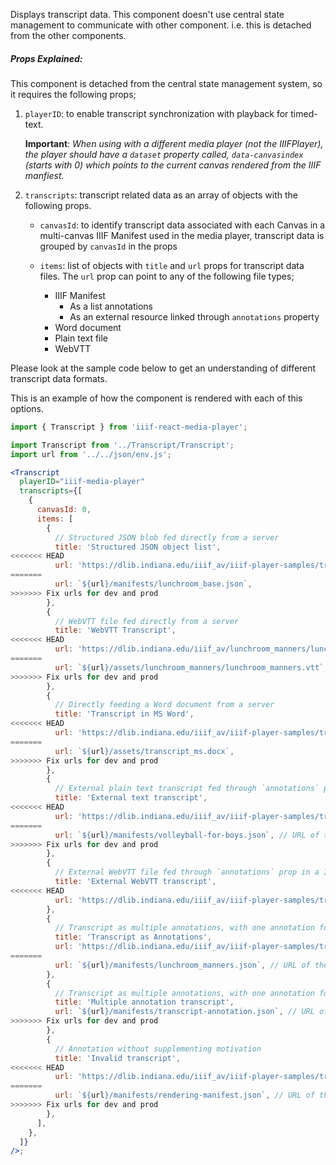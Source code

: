 Displays transcript data. This component doesn't use central state management to communicate with other component. i.e. this is detached from the other components.

##### Props Explained:

This component is detached from the central state management system, so it requires the following
props;

1. `playerID`: to enable transcript synchronization with playback for timed-text.

   **Important**: _When using with a different media player (not the IIIFPlayer), the player should have a `dataset` property called, `data-canvasindex` (starts with 0) which points to the current canvas rendered from the IIIF manfiest._

2. `transcripts`: transcript related data as an array of objects with the following props.

   - `canvasId`: to identify transcript data associated with each Canvas in a multi-canvas IIIF Manifest used in the media player, transcript data is grouped by `canvasId` in the props
   - `items`: list of objects with `title` and `url` props for transcript data files. The `url` prop can point to any of the following file types;

     - IIIF Manifest
       - As a list annotations
       - As an external resource linked through `annotations` property
     - Word document
     - Plain text file
     - WebVTT

Please look at the sample code below to get an understanding of different transcript data formats.

This is an example of how the component is rendered with each of this options.

```js static
import { Transcript } from 'iiif-react-media-player';
```

```jsx inside Markdown
import Transcript from '../Transcript/Transcript';
import url from '../../json/env.js';

<Transcript
  playerID="iiif-media-player"
  transcripts={[
    {
      canvasId: 0,
      items: [
        {
          // Structured JSON blob fed directly from a server
          title: 'Structured JSON object list',
<<<<<<< HEAD
          url: 'https://dlib.indiana.edu/iiif_av/iiif-player-samples/transcripts/lunchroom_base.json',
=======
          url: `${url}/manifests/lunchroom_base.json`,
>>>>>>> Fix urls for dev and prod
        },
        {
          // WebVTT file fed directly from a server
          title: 'WebVTT Transcript',
<<<<<<< HEAD
          url: 'https://dlib.indiana.edu/iiif_av/lunchroom_manners/lunchroom_manners.vtt',
=======
          url: `${url}/assets/lunchroom_manners/lunchroom_manners.vtt`,
>>>>>>> Fix urls for dev and prod
        },
        {
          // Directly feeding a Word document from a server
          title: 'Transcript in MS Word',
<<<<<<< HEAD
          url: 'https://dlib.indiana.edu/iiif_av/iiif-player-samples/transcripts/transcript_ms.docx',
=======
          url: `${url}/assets/transcript_ms.docx`,
>>>>>>> Fix urls for dev and prod
        },
        {
          // External plain text transcript fed through `annotations` prop in a IIIF manifest
          title: 'External text transcript',
<<<<<<< HEAD
          url: 'https://dlib.indiana.edu/iiif_av/iiif-player-samples/transcripts/transcript-manifest.json', // URL of the manifest
=======
          url: `${url}/manifests/volleyball-for-boys.json`, // URL of the manifest
>>>>>>> Fix urls for dev and prod
        },
        {
          // External WebVTT file fed through `annotations` prop in a IIIF manifest
          title: 'External WebVTT transcript',
<<<<<<< HEAD
          url: 'https://dlib.indiana.edu/iiif_av/iiif-player-samples/transcripts/transcript-canvas.json', // URL of the manifest
        },
        {
          // Transcript as multiple annotations, with one annotation for each transcript fragment
          title: 'Transcript as Annotations',
          url: 'https://dlib.indiana.edu/iiif_av/iiif-player-samples/transcripts/transcript-annotation.json', // URL of the manifest
=======
          url: `${url}/manifests/lunchroom_manners.json`, // URL of the manifest
        },
        {
          // Transcript as multiple annotations, with one annotation for each transcript fragment
          title: 'Multiple annotation transcript',
          url: `${url}/manifests/transcript-annotation.json`, // URL of the manifest
>>>>>>> Fix urls for dev and prod
        },
        {
          // Annotation without supplementing motivation
          title: 'Invalid transcript',
<<<<<<< HEAD
          url: 'https://dlib.indiana.edu/iiif_av/iiif-player-samples/transcripts/rendering-manifest.json', // URL of the manifest
=======
          url: `${url}/manifests/rendering-manifest.json`, // URL of the manifest
>>>>>>> Fix urls for dev and prod
        },
      ],
    },
  ]}
/>;
```
